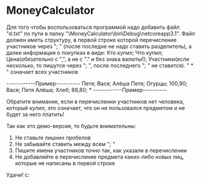 # MoneyCalculator
Для того чтобы воспользоваться программой надо добавить файл "d.txt" по пути в папку "\MoneyCalculator\bin\Debug\netcoreapp3.1\".
Файл должен иметь структуру, 
в первой строке которой перечисление участников через "; " (после последне не надо ставить разделитель),
а далее информация о покупках в виде:
Кто купил; Что купил; Цена(обязательно с ",", а не с "." и без знака валюты!); Участники(если несколько, то пишутся через "; ", после последнего "; " не ставится).
" * " означает всех участников 


------------Пример----------
Петя; Вася; Алёша
Петя; Огурцы; 100,90; Вася; Петя
Алёша; Хлеб; 88,80; *
------------Пример----------

Обратите внимание, если в перечислении участников нет человека, который купил, это означает, что он не пользовался предметом и не будет за него платить!

Так как это демо-версия, то будьте внимательны: 
1) Не ставьте лишних пробелов
2) Не забывайте ставить между всем "; "
3) Пишите имена участников точно так, как указали в перечислении
4) Не добавляйте в перечисление предмета каких-либо новых лиц, которые не написаны в первой строке

Удачи! c:
